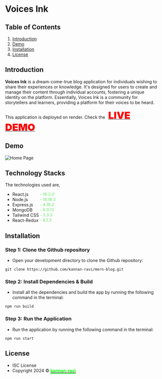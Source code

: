 # Voices Ink

## Table of Contents

1. [Introduction](#Introduction)
2. [Demo](#Demo)
3. [Installation](#Installation)
4. [License](#License)

## Introduction <a name="Introduction"></a>

**Voices Ink** is a dream-come-true blog application for individuals wishing to share their experiences or knowledge. It's designed for users to create and manage their content through individual accounts, fostering a unique identity on the platform. Essentially, Voices Ink is a community for storytellers and learners, providing a platform for their voices to be heard.

This application is deployed on render.
Check the [<span style="color: red; font-weight: 900; font-size: 2rem; margin-left: 0.4rem;">LIVE DEMO</span>](https://voices-ink.onrender.com/)

## Demo <a name="Demo"></a>

![Home Page](https://github.com/kannan-ravi/mern-blog/assets/29636557/29aa3c2f-758f-448f-8364-18548a0cff3a)

## Technology Stacks

The technologies used are,

- <div style="display: flex; align-items: center;">
    <span style="min-width: 90px;">React.js</span> <span style="color: lightgreen; font-weight: 700; font-size: .8rem">- 18.2.0</span>
  </div>
- <div style="display: flex; align-items: center">
    <span style="min-width: 90px;">Node.js</span> <span style="color: lightgreen; font-weight: 700; font-size: .8rem">- 18.18.2</span>
  </div>
- <div style="display: flex; align-items: center;"> <span style="min-width: 90px">Express.js</span> <span style="color: lightgreen; font-weight: 700; font-size: .8rem">- 4.18.2</span></div>
- <div style="display: flex; align-items: center;"><span style="min-width: 90px">MongoDB</span> <span style="color: lightgreen; font-weight: 700; font-size: .8rem">- 6.0.13</span></div>
- <div style="display: flex; align-items:center;"><span style="min-width: 90px;">Tailwind CSS</span> <span style="color: lightgreen; font-weight: 700; font-size: .8rem">- 3.3.5</span></div>
- <div style="display: flex; align-items:center"><span style="min-width: 90px">React-Redux</span> <span style="color: lightgreen; font-weight: 700; font-size: .8rem">- 8.1.3</span></div>

## Installation <a name="Installation"></a>

### Step 1: Clone the Github repository

- Open your development directory to clone the Github repository:

```
git clone https://github.com/kannan-ravi/mern-blog.git
```

### Step 2: Install Dependencies & Build

- Install all the dependencies and build the app by running the following command in the terminal:

```
npm run build
```

### Step 3: Run the Application

- Run the application by running the following command in the terminal:

```
npm run start
```

## License <a name="License"></a>
- ISC License
- Copyright 2024 © [<span style="font-weight:700; color:lime; text-decoration: underline; text-underline-offset: .2rem; text-decoration-thickness: 2px">kannan-ravi</span>](https://github.com/kannan-ravi)